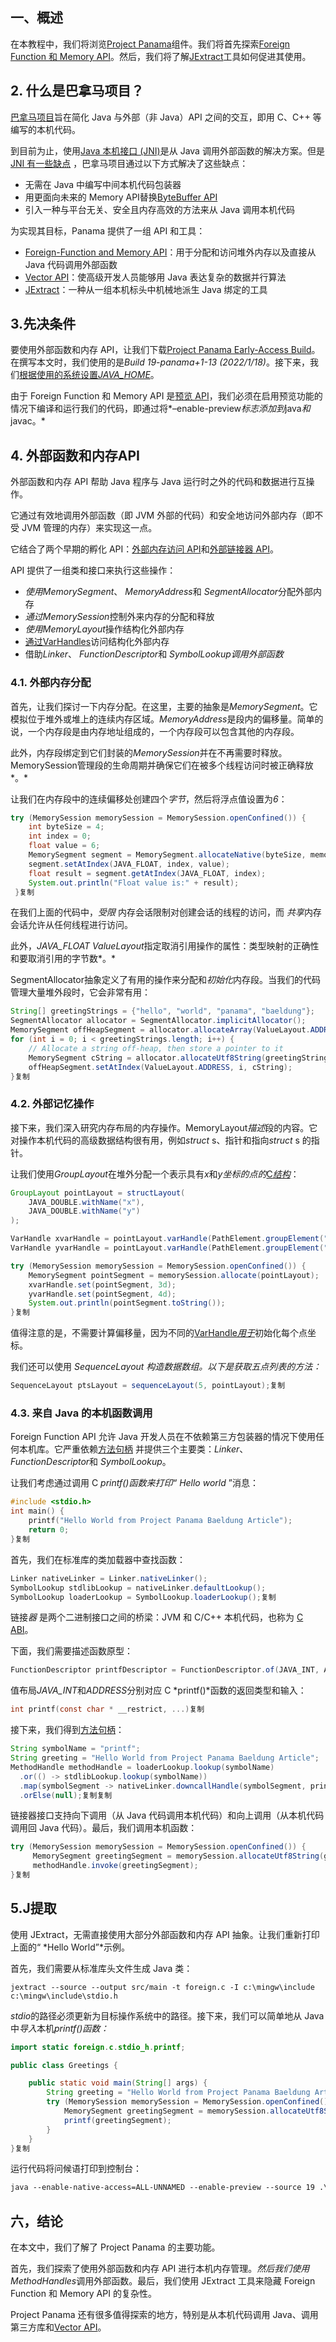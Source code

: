 ## 一、概述

在本教程中，我们将浏览[Project Panama](https://openjdk.java.net/projects/panama/)组件。我们将首先探索[Foreign Function 和 Memory API](https://openjdk.org/jeps/424)。然后，我们将了解[JExtract](https://jdk.java.net/jextract/)工具如何促进其使用。

## 2. 什么是巴拿马项目？

[巴拿马项目](https://openjdk.java.net/projects/panama/)旨在简化 Java 与外部（非 Java）API 之间的交互，即用 C、C++ 等编写的本机代码。

到目前为止，使用[Java 本机接口 (JNI)](https://www.baeldung.com/jni)是从 Java 调用外部函数的解决方案。但是[JNI 有一些缺点](https://www.baeldung.com/jni#disadvantages) ，巴拿马项目通过以下方式解决了这些缺点：

-   无需在 Java 中编写中间本机代码包装器
-   用更面向未来的 Memory API替换[ByteBuffer API](https://www.baeldung.com/java-bytebuffer)
-   引入一种与平台无关、安全且内存高效的方法来从 Java 调用本机代码

为实现其目标，Panama 提供了一组 API 和工具：

-   [Foreign-Function and Memory API](https://openjdk.org/jeps/424)：用于分配和访问堆外内存以及直接从 Java 代码调用外部函数
-   [Vector API](https://openjdk.org/jeps/426)：使高级开发人员能够用 Java 表达复杂的数据并行算法
-   [JExtract](https://jdk.java.net/jextract/)：一种从一组本机标头中机械地派生 Java 绑定的工具

## 3.先决条件

要使用外部函数和内存 API，让我们下载[Project Panama Early-Access Build](https://jdk.java.net/panama/)。在撰写本文时，我们使用的是*Build 19-panama+1-13 (2022/1/18)*。接下来，我们[根据使用的系统](https://www.baeldung.com/java-home-on-windows-7-8-10-mac-os-x-linux)[设置*JAVA_HOME*](https://www.baeldung.com/java-home-on-windows-7-8-10-mac-os-x-linux)。

由于 Foreign Function 和 Memory API 是[预览 API](https://openjdk.java.net/jeps/12)，我们必须在启用预览功能的情况下编译和运行我们的代码，即通过将*–enable-preview*标志添加到*java*和*javac。*

## 4. 外部函数和内存API

外部函数和内存 API 帮助 Java 程序与 Java 运行时之外的代码和数据进行互操作。

它通过有效地调用外部函数（即 JVM 外部的代码）和安全地访问外部内存（即不受 JVM 管理的内存）来实现这一点。

它结合了两个早期的孵化 API：[外部内存访问 API](https://openjdk.java.net/jeps/393)和[外部链接器 API](https://openjdk.java.net/jeps/389)。

API 提供了一组类和接口来执行这些操作：

-   *使用MemorySegment*、 *MemoryAddress*和 *SegmentAllocator*分配外部内存
-   *通过MemorySession*控制外来内存的分配和释放
-   *使用MemoryLayout*操作结构化外部内存
-   [通过VarHandles](https://www.baeldung.com/java-variable-handles)访问结构化外部内存
-   借助*Linker*、 *FunctionDescriptor*和 *SymbolLookup调用外部函数*

### 4.1. 外部内存分配

首先，让我们探讨一下内存分配。在这里，主要的抽象是*MemorySegment*。它模拟位于堆外或堆上的连续内存区域。*MemoryAddress*是段内的偏移量。简单的说，一个内存段是由内存地址组成的，一个内存段可以包含其他的内存段。

此外，内存段绑定到它们封装的*MemorySession*并在不再需要时释放。MemorySession管理段的生命周期并确保它们在被多个线程访问时被正确释放*。*

让我们在内存段中的连续偏移处创建四个*字节*，然后将浮点值设置为*6*：

```java
try (MemorySession memorySession = MemorySession.openConfined()) {
    int byteSize = 4;
    int index = 0;
    float value = 6;
    MemorySegment segment = MemorySegment.allocateNative(byteSize, memorySession);
    segment.setAtIndex(JAVA_FLOAT, index, value);
    float result = segment.getAtIndex(JAVA_FLOAT, index);
    System.out.println("Float value is:" + result);
 }复制
```

在我们上面的代码中，*受限* 内存会话限制对创建会话的线程的访问，而 *共享*内存会话允许从任何线程进行访问。

此外，*JAVA_FLOAT ValueLayout*指定取消引用操作的属性：类型映射的正确性和要取消引用的字节数*。*

SegmentAllocator抽象定义了有用的操作来分配和*初始化*内存段。当我们的代码管理大量堆外段时，它会非常有用：

```java
String[] greetingStrings = {"hello", "world", "panama", "baeldung"};
SegmentAllocator allocator = SegmentAllocator.implicitAllocator();
MemorySegment offHeapSegment = allocator.allocateArray(ValueLayout.ADDRESS, greetingStrings.length);
for (int i = 0; i < greetingStrings.length; i++) {
    // Allocate a string off-heap, then store a pointer to it
    MemorySegment cString = allocator.allocateUtf8String(greetingStrings[i]);
    offHeapSegment.setAtIndex(ValueLayout.ADDRESS, i, cString);
}复制
```

### 4.2. 外部记忆操作

接下来，我们深入研究内存布局的内存操作。MemoryLayout*描述*段的内容。它对操作本机代码的高级数据结构很有用，例如*struct* s、指针和指向*struct* s 的指针。

让我们使用*GroupLayout*在堆外分配一个表示具有*x*和*y坐标的点的*[C*结构*](https://www.w3schools.com/c/c_structs.php)：

```java
GroupLayout pointLayout = structLayout(
    JAVA_DOUBLE.withName("x"),
    JAVA_DOUBLE.withName("y")
);

VarHandle xvarHandle = pointLayout.varHandle(PathElement.groupElement("x"));
VarHandle yvarHandle = pointLayout.varHandle(PathElement.groupElement("y"));

try (MemorySession memorySession = MemorySession.openConfined()) {
    MemorySegment pointSegment = memorySession.allocate(pointLayout);
    xvarHandle.set(pointSegment, 3d);
    yvarHandle.set(pointSegment, 4d);
    System.out.println(pointSegment.toString());
}复制
```

值得注意的是，不需要计算偏移量，因为不同的[VarHandle](https://www.baeldung.com/java-variable-handles)[*用于*](https://www.baeldung.com/java-variable-handles)初始化每个点坐标。

我们还可以使用 *SequenceLayout 构造数据数组。*以下是获取五点列表的方法*：*

```java
SequenceLayout ptsLayout = sequenceLayout(5, pointLayout);复制
```

### 4.3. 来自 Java 的本机函数调用

Foreign Function API 允许 Java 开发人员在不依赖第三方包装器的情况下使用任何本机库。它严重依赖[方法句柄](https://www.baeldung.com/java-method-handles) 并提供三个主要类：*Linker*、 *FunctionDescriptor*和 *SymbolLookup*。

让我们考虑通过调用 C *printf()函数来打印“* *Hello world* ”消息：

```c
#include <stdio.h>
int main() {
    printf("Hello World from Project Panama Baeldung Article");
    return 0;
}复制
```

首先，我们在标准库的类加载器中查找函数：

```java
Linker nativeLinker = Linker.nativeLinker();
SymbolLookup stdlibLookup = nativeLinker.defaultLookup();
SymbolLookup loaderLookup = SymbolLookup.loaderLookup();复制
```

链接*器* 是两个二进制接口之间的桥梁：JVM 和 C/C++ 本机代码，也称为 [C ABI](https://en.wikipedia.org/wiki/Application_binary_interface)。

下面，我们需要描述函数原型：

```java
FunctionDescriptor printfDescriptor = FunctionDescriptor.of(JAVA_INT, ADDRESS);复制
```

值布局*JAVA_INT*和*ADDRESS*分别对应 C *printf()*函数的返回类型和输入：

```c
int printf(const char * __restrict, ...)复制
```

接下来，我们得到[方法句柄](https://www.baeldung.com/java-method-handles)：

```java
String symbolName = "printf";
String greeting = "Hello World from Project Panama Baeldung Article";
MethodHandle methodHandle = loaderLookup.lookup(symbolName)
  .or(() -> stdlibLookup.lookup(symbolName))
  .map(symbolSegment -> nativeLinker.downcallHandle(symbolSegment, printfDescriptor))
  .orElse(null);复制复制
```

链接器接口支持向下调用（从 Java 代码调用本机代码）和向上调用（从本机代码调用回 Java 代码）。最后，我们调用本机函数：

```java
try (MemorySession memorySession = MemorySession.openConfined()) {
     MemorySegment greetingSegment = memorySession.allocateUtf8String(greeting);
     methodHandle.invoke(greetingSegment);
}复制
```

## 5.J提取

使用 JExtract，无需直接使用大部分外部函数和内存 API 抽象。让我们重新打印上面的“ *Hello World”*示例。

首先，我们需要从标准库头文件生成 Java 类：

```
jextract --source --output src/main -t foreign.c -I c:\mingw\include c:\mingw\include\stdio.h
```

*stdio*的路径必须更新为目标操作系统中的路径。接下来，我们可以简单地从 Java 中*导入*本机*printf()函数：*

```java
import static foreign.c.stdio_h.printf;

public class Greetings {

    public static void main(String[] args) {
        String greeting = "Hello World from Project Panama Baeldung Article, using JExtract!";
        try (MemorySession memorySession = MemorySession.openConfined()) {
            MemorySegment greetingSegment = memorySession.allocateUtf8String(greeting);
            printf(greetingSegment);
        }
    }
}复制
```

运行代码将问候语打印到控制台：

```apache
java --enable-native-access=ALL-UNNAMED --enable-preview --source 19 .\src\main\java\com\baeldung\java\panama\jextract\Greetings.java复制
```

## 六，结论

在本文中，我们了解了 Project Panama 的主要功能。

首先，我们探索了使用外部函数和内存 API 进行本机内存管理。*然后我们使用MethodHandles*调用外部函数。最后，我们使用 JExtract 工具来隐藏 Foreign Function 和 Memory API 的复杂性。

Project Panama 还有很多值得探索的地方，特别是从本机代码调用 Java、调用第三方库和[Vector API](https://openjdk.org/jeps/426)。